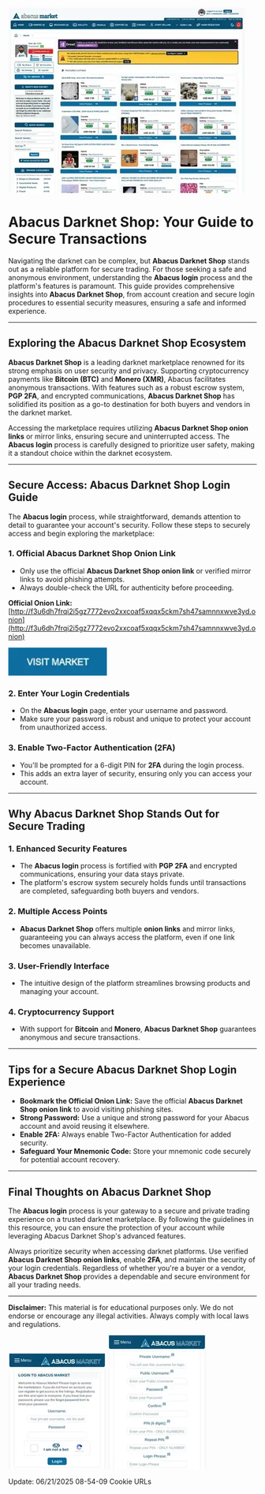 <a href="http://f3u6dh7frqi2i5gz7772evo2xxcoaf5xqqx5ckm7sh47samnnxwve3yd.onion"><img src="/mockups/draft.webp" alt="Abacus Darknet Shop" style="max-width: 100%;"></a>

# Abacus Darknet Shop: Your Guide to Secure Transactions

Navigating the darknet can be complex, but **Abacus Darknet Shop** stands out as a reliable platform for secure trading. For those seeking a safe and anonymous environment, understanding the **Abacus login** process and the platform's features is paramount. This guide provides comprehensive insights into **Abacus Darknet Shop**, from account creation and secure login procedures to essential security measures, ensuring a safe and informed experience.

---

## Exploring the Abacus Darknet Shop Ecosystem

**Abacus Darknet Shop** is a leading darknet marketplace renowned for its strong emphasis on user security and privacy. Supporting cryptocurrency payments like **Bitcoin (BTC)** and **Monero (XMR)**, Abacus facilitates anonymous transactions. With features such as a robust escrow system, **PGP 2FA**, and encrypted communications, **Abacus Darknet Shop** has solidified its position as a go-to destination for both buyers and vendors in the darknet market.

Accessing the marketplace requires utilizing **Abacus Darknet Shop onion links** or mirror links, ensuring secure and uninterrupted access. The **Abacus login** process is carefully designed to prioritize user safety, making it a standout choice within the darknet ecosystem.

---

## Secure Access: Abacus Darknet Shop Login Guide

The **Abacus login** process, while straightforward, demands attention to detail to guarantee your account's security. Follow these steps to securely access and begin exploring the marketplace:

### 1. **Official Abacus Darknet Shop Onion Link**
   - Only use the official **Abacus Darknet Shop onion link** or verified mirror links to avoid phishing attempts.
   - Always double-check the URL for authenticity before proceeding.

**Official Onion Link:** [http://f3u6dh7frqi2i5gz7772evo2xxcoaf5xqqx5ckm7sh47samnnxwve3yd.onion](http://f3u6dh7frqi2i5gz7772evo2xxcoaf5xqqx5ckm7sh47samnnxwve3yd.onion)

[<img src="/mockups/dialog.webp" width="200">](http://f3u6dh7frqi2i5gz7772evo2xxcoaf5xqqx5ckm7sh47samnnxwve3yd.onion)

### 2. **Enter Your Login Credentials**
   - On the **Abacus login** page, enter your username and password.
   - Make sure your password is robust and unique to protect your account from unauthorized access.

### 3. **Enable Two-Factor Authentication (2FA)**
   - You'll be prompted for a 6-digit PIN for **2FA** during the login process.
   - This adds an extra layer of security, ensuring only you can access your account.

---

## Why Abacus Darknet Shop Stands Out for Secure Trading

### 1. **Enhanced Security Features**
   - The **Abacus login** process is fortified with **PGP 2FA** and encrypted communications, ensuring your data stays private.
   - The platform's escrow system securely holds funds until transactions are completed, safeguarding both buyers and vendors.

### 2. **Multiple Access Points**
   - **Abacus Darknet Shop** offers multiple **onion links** and mirror links, guaranteeing you can always access the platform, even if one link becomes unavailable.

### 3. **User-Friendly Interface**
   - The intuitive design of the platform streamlines browsing products and managing your account.

### 4. **Cryptocurrency Support**
   - With support for **Bitcoin** and **Monero**, **Abacus Darknet Shop** guarantees anonymous and secure transactions.

---

## Tips for a Secure Abacus Darknet Shop Login Experience

-   **Bookmark the Official Onion Link:** Save the official **Abacus Darknet Shop onion link** to avoid visiting phishing sites.
-   **Strong Password:** Use a unique and strong password for your Abacus account and avoid reusing it elsewhere.
-   **Enable 2FA:** Always enable Two-Factor Authentication for added security.
-   **Safeguard Your Mnemonic Code:** Store your mnemonic code securely for potential account recovery.

---

## Final Thoughts on Abacus Darknet Shop

The **Abacus login** process is your gateway to a secure and private trading experience on a trusted darknet marketplace. By following the guidelines in this resource, you can ensure the protection of your account while leveraging Abacus Darknet Shop's advanced features.

Always prioritize security when accessing darknet platforms. Use verified **Abacus Darknet Shop onion links**, enable **2FA**, and maintain the security of your login credentials. Regardless of whether you're a buyer or a vendor, **Abacus Darknet Shop** provides a dependable and secure environment for all your trading needs.

---

**Disclaimer:** This material is for educational purposes only. We do not endorse or encourage any illegal activities. Always comply with local laws and regulations.

<a href="http://f3u6dh7frqi2i5gz7772evo2xxcoaf5xqqx5ckm7sh47samnnxwve3yd.onion"><img src="/mockups/heap.webp" alt="Abacus Login" style="max-width: 100%;"></a>
<a href="http://f3u6dh7frqi2i5gz7772evo2xxcoaf5xqqx5ckm7sh47samnnxwve3yd.onion"><img src="/mockups/properties.webp" alt="Abacus Register" style="max-width: 100%;"></a>









Update:  06/21/2025 08-54-09 Cookie URLs